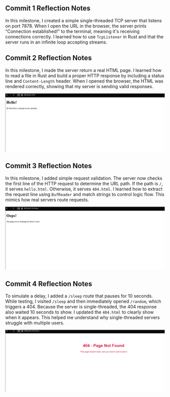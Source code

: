 ## Commit 1 Reflection Notes

In this milestone, I created a simple single-threaded TCP server that listens on port 7878. When I open the URL in the browser, the server prints “Connection established!” to the terminal, meaning it's receiving connections correctly. I learned how to use `TcpListener` in Rust and that the server runs in an infinite loop accepting streams.

## Commit 2 Reflection Notes

In this milestone, I made the server return a real HTML page. I learned how to read a file in Rust and build a proper HTTP response by including a status line and `Content-Length` header. When I opened the browser, the HTML was rendered correctly, showing that my server is sending valid responses.

![Commit 2 screen capture](/assets/images/commit2.png)

## Commit 3 Reflection Notes

In this milestone, I added simple request validation. The server now checks the first line of the HTTP request to determine the URL path. If the path is `/`, it serves `hello.html`. Otherwise, it serves `404.html`. I learned how to extract the request line using `BufReader` and match strings to control logic flow. This mimics how real servers route requests.

![Commit 3 screen capture](/assets/images/commit3.png)

## Commit 4 Reflection Notes

To simulate a delay, I added a `/sleep` route that pauses for 10 seconds. While testing, I visited `/sleep` and then immediately opened `/random`, which triggers a 404. Because the server is single-threaded, the 404 response also waited 10 seconds to show. I updated the `404.html` to clearly show when it appears. This helped me understand why single-threaded servers struggle with multiple users.

![Commit 4 screen capture](/assets/images/commit4.png)

